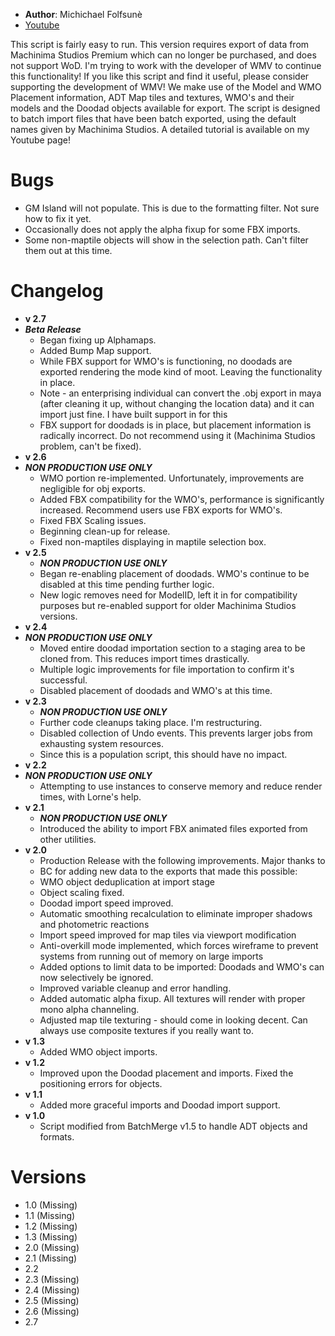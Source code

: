 - **Author**: Michichael Folfsunè
- [Youtube](http://www.youtube.com/user/Michichael)

This script is fairly easy to run. This version requires export of data from Machinima Studios Premium which can no longer be purchased, and does not support WoD. I'm trying to work with the developer of WMV to continue this functionality! If you like this script and find it useful, please consider supporting the development of WMV! We make use of the Model and WMO Placement information, ADT Map tiles and textures, WMO's and their models and the Doodad objects available for export. The script is designed to batch import files that have been batch exported,  using the default names given by Machinima Studios. A detailed tutorial is available on my Youtube page! 

# Bugs

- GM Island will not populate. This is due to the formatting filter. Not sure how to fix it yet.
- Occasionally does not apply the alpha fixup for some FBX imports.
- Some non-maptile objects will show in the selection path. Can't filter them out at this time.

# Changelog

- **v 2.7**
- ***Beta Release***
	- Began fixing up Alphamaps.
	- Added Bump Map support. 
	- While FBX support for WMO's is functioning, no doodads are exported rendering the mode kind of moot. Leaving the functionality in place.
	- Note - an enterprising individual can convert the .obj export in maya (after cleaning it up, without changing the location data) and it can import just fine. I have built support in for this
	- FBX support for doodads is in place, but placement information is radically incorrect. Do not recommend using it (Machinima Studios problem, can't be fixed). 
- **v 2.6** 
- ***NON PRODUCTION USE ONLY***
	- WMO portion re-implemented. Unfortunately, improvements are negligible for obj exports.
	- Added FBX compatibility for the WMO's, performance is significantly increased. Recommend users use FBX exports for WMO's.
	- Fixed FBX Scaling issues. 
	- Beginning clean-up for release. 
	- Fixed non-maptiles displaying in maptile selection box. 
- **v 2.5**
	- ***NON PRODUCTION USE ONLY***
	- Began re-enabling placement of doodads. WMO's continue to be disabled at this time pending further logic. 
	- New logic removes need for ModelID, left it in for compatibility purposes but re-enabled support for older Machinima Studios versions. 
- **v 2.4**
- ***NON PRODUCTION USE ONLY***
	- Moved entire doodad importation section to a staging area to be cloned from. This reduces import times drastically.
	- Multiple logic improvements for file importation to confirm it's successful. 
	- Disabled placement of doodads and WMO's at this time. 
- **v 2.3**
	- ***NON PRODUCTION USE ONLY***
	- Further code cleanups taking place. I'm restructuring.
	- Disabled collection of Undo events. This prevents larger jobs from exhausting system resources. 
	- Since this is a population script, this should have no impact.
- **v 2.2**
- ***NON PRODUCTION USE ONLY***
	- Attempting to use instances to conserve memory and reduce render times, with Lorne's help. 
- **v 2.1**
	- ***NON PRODUCTION USE ONLY***
	- Introduced the ability to import FBX animated files exported from other utilities. 
- **v 2.0** 
	- Production Release with the following improvements. Major thanks to 
	- BC for adding new data to the exports that made this possible:
	-  WMO object deduplication at import stage
	-  Object scaling fixed.
	-  Doodad import speed improved.
	-  Automatic smoothing recalculation to eliminate improper shadows and photometric reactions
	-  Import speed improved for map tiles via viewport modification
	-  Anti-overkill mode implemented, which forces wireframe to prevent systems from running out of memory on large imports
	-  Added options to limit data to be imported: Doodads and WMO's can now selectively be ignored. 
	-  Improved variable cleanup and error handling.
	-  Added automatic alpha fixup. All textures will render with proper mono alpha channeling. 
	-  Adjusted map tile texturing - should come in looking decent. Can always use composite textures if you really want to.
- **v 1.3**
	- Added WMO object imports.
- **v 1.2**
	- Improved upon the Doodad placement and imports. Fixed the positioning errors for objects.
- **v 1.1**
	- Added more graceful imports and Doodad import support.
- **v 1.0**
	- Script modified from BatchMerge v1.5 to handle ADT objects and formats. 

# Versions

- 1.0 (Missing)
- 1.1 (Missing)
- 1.2 (Missing)
- 1.3 (Missing)
- 2.0 (Missing)
- 2.1 (Missing)
- 2.2
- 2.3 (Missing)
- 2.4 (Missing)
- 2.5 (Missing)
- 2.6 (Missing)
- 2.7